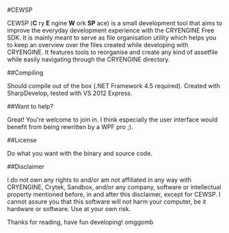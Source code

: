 #CEWSP

CEWSP (**C** ry **E** ngine **W** ork **SP** ace) is a small development tool that aims to improve the everyday development experience with the CRYENGINE Free SDK. 
It is mainly meant to serve as file organisation utility which helps you to keep an overview over the files created while developing with CRYENGINE. 
It features tools to reorganise and create any kind of assetfile while easily navigating through the CRYENGINE directory.

##Compiling

Should compile out of the box (.NET Framework 4.5 required). Created with SharpDevelop, tested with VS 2012 Express.

##Want to help?

Great! You're welcome to join in. I think especially the user interface would benefit from being rewritten by a WPF pro ;).

##License

Do what you want with the binary and source code.

##Disclaimer

I do not own any rights to and/or am not affiliated in any way with CRYENGINE, Crytek, Sandbox, 
and/or any company, software or intellectual property mentioned before, in and after this disclaimer, except for CEWSP.
I cannot assure you that this software will not harm your computer, be it hardware or software. 
Use at your own risk.

Thanks for reading, have fun developing!
omggomb
